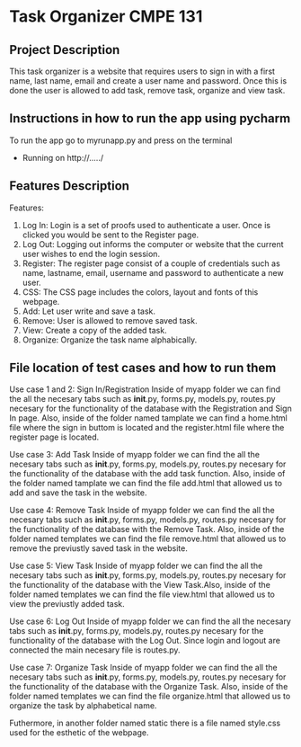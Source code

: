 # Task Organizer CMPE 131

## Project Description

This task organizer is a website that requires users to sign in with a first name, last name, email and create a user name and password. Once this is done the user is allowed to add task, remove task, organize and view task.

## Instructions in how to run the app using pycharm
To run the app go to myrunapp.py and press on the terminal 
* Running on http://...../  


## Features Description 

Features:

1. Log In: Login is a set of proofs used to authenticate a user. Once is clicked you would be sent to the Register page. 
2. Log Out: Logging out informs the computer or website that the current user wishes to end the login session.
3. Register: The register page consist of a couple of credentials such as name, lastname, email, username and password to authenticate a new user. 
4. CSS: The CSS page includes the colors, layout and fonts of this webpage.
5. Add: Let user write and save a task. 
6. Remove: User is allowed to remove saved task.
7. View: Create a copy of the added task. 
8. Organize: Organize the task name alphabically.

## File location of test cases and how to run them

Use case 1 and 2: 
Sign In/Registration
Inside of myapp folder we can find the all the necesary tabs such as  __init__.py, forms.py, models.py, routes.py necesary for the functionality of the database with the Registration and Sign In page. Also, inside of the folder named tamplate we can find a home.html file where the sign in buttom is located and the register.html file where the register page is located. 

Use case 3:
Add Task
Inside of myapp folder we can find the all the necesary tabs such as  __init__.py, forms.py, models.py, routes.py necesary for the functionality of the database with the add task function. Also, inside of the folder named tamplate we can find the file add.html that allowed us to add and save the task in the website.

Use case 4: 
Remove Task
Inside of myapp folder we can find the all the necesary tabs such as  __init__.py, forms.py, models.py, routes.py necesary for the functionality of the database with the Remove Task. Also, inside of the folder named templates we can find the file remove.html that allowed us to remove the previustly saved task in the website.

Use case 5: 
View Task
Inside of myapp folder we can find the all the necesary tabs such as  __init__.py, forms.py, models.py, routes.py necesary for the functionality of the database with the View Task.Also, inside of the folder named templates we can find the file view.html that allowed us to view the previustly added task. 

Use case 6:
Log Out 
Inside of myapp folder we can find the all the necesary tabs such as  __init__.py, forms.py, models.py, routes.py necesary for the functionality of the database with the Log Out. Since login and logout are connected the main necesary file is routes.py.

Use case 7:
Organize Task
Inside of myapp folder we can find the all the necesary tabs such as  __init__.py, forms.py, models.py, routes.py necesary for the functionality of the database with the Organize Task. Also, inside of the folder named templates we can find the file organize.html that allowed us to organize the task by alphabetical name. 






Futhermore, in another folder named static there is a file named style.css used for the esthetic of the webpage. 






